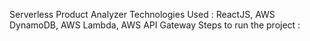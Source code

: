 Serverless Product Analyzer 
Technologies Used : ReactJS, AWS DynamoDB, AWS Lambda, AWS API Gateway
Steps to run the project : 